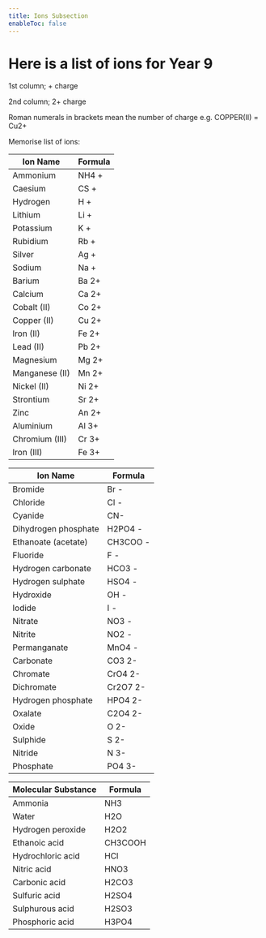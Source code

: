 ```yaml
---
title: Ions Subsection
enableToc: false
---
```


# Here is a list of ions for Year 9
1st column; + charge

2nd column; 2+ charge

Roman numerals in brackets mean the number of charge e.g. COPPER(II) = Cu2+

Memorise list of ions:

|Ion Name|Formula|
|---|---|
|Ammonium|NH4 +|
|Caesium|CS +|
|Hydrogen|H +|
|Lithium|Li +|
|Potassium|K +|
|Rubidium|Rb +|
|Silver|Ag +|
|Sodium|Na +|
|Barium|Ba 2+|
|Calcium|Ca 2+|
|Cobalt (II)|Co 2+|
|Copper (II)|Cu 2+|
|Iron (II)|Fe 2+|
|Lead (II)|Pb 2+|
|Magnesium|Mg 2+|
|Manganese (II)|Mn 2+|
|Nickel (II)|Ni 2+|
|Strontium|Sr 2+|
|Zinc|An 2+|
|Aluminium|Al 3+|
|Chromium (III)|Cr 3+|
|Iron (III)|Fe 3+|

|Ion Name|Formula|
|---|---|
|Bromide|Br -|
|Chloride|Cl -|
|Cyanide|CN-|
|Dihydrogen phosphate|H2PO4 -|
|Ethanoate (acetate)|CH3COO -|
|Fluoride|F -|
|Hydrogen carbonate|HCO3 -|
|Hydrogen sulphate|HSO4 -|
|Hydroxide|OH -|
|Iodide|I -|
|Nitrate|NO3 -|
|Nitrite|NO2 -|
|Permanganate|MnO4 -|
|Carbonate|CO3 2-|
|Chromate|CrO4 2-|
|Dichromate|Cr2O7 2-|
|Hydrogen phosphate|HPO4 2-|
|Oxalate|C2O4 2-|
|Oxide|O 2-|
|Sulphide|S 2-|
|Nitride|N 3-|
|Phosphate|PO4 3-|

|Molecular Substance|Formula|
|---|---|
|Ammonia|NH3|
|Water|H2O|
|Hydrogen peroxide|H2O2|
|Ethanoic acid|CH3COOH|
|Hydrochloric acid|HCl|
|Nitric acid|HNO3|
|Carbonic acid|H2CO3|
|Sulfuric acid|H2SO4|
|Sulphurous acid|H2SO3|
|Phosphoric acid|H3PO4|

